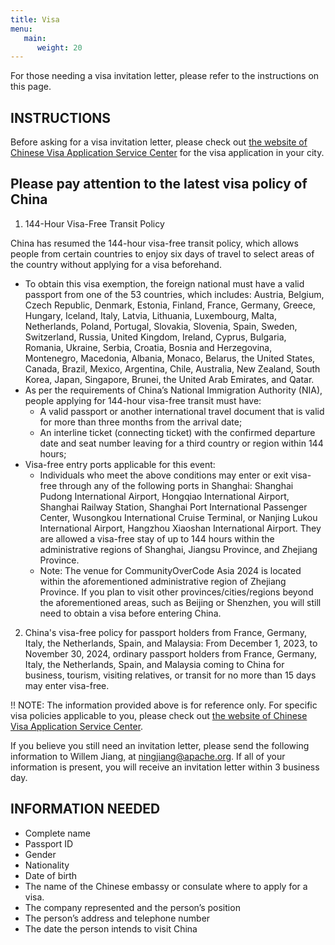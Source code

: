 ```yaml
---
title: Visa
menu:
   main:
      weight: 20
---
```

For those needing a visa invitation letter, please refer to the instructions on this page.

## INSTRUCTIONS

Before asking for a visa invitation letter, please check out [the website of Chinese Visa Application Service Center](https://www.visaforchina.cn/globle/) for the visa application in your city.

## Please pay attention to the latest visa policy of China

1. 144-Hour Visa-Free Transit Policy

China has resumed the 144-hour visa-free transit policy, which allows people from certain countries to enjoy six days of travel to select areas of the country without applying for a visa beforehand. 

- To obtain this visa exemption, the foreign national must have a valid passport from one of the 53 countries, which includes: Austria, Belgium, Czech Republic, Denmark, Estonia, Finland, France, Germany, Greece, Hungary, Iceland, Italy, Latvia, Lithuania, Luxembourg, Malta, Netherlands, Poland, Portugal, Slovakia, Slovenia, Spain, Sweden, Switzerland, Russia, United Kingdom, Ireland, Cyprus, Bulgaria, Romania, Ukraine, Serbia, Croatia, Bosnia and Herzegovina, Montenegro, Macedonia, Albania, Monaco, Belarus, the United States, Canada, Brazil, Mexico, Argentina, Chile, Australia, New Zealand, South Korea, Japan, Singapore, Brunei, the United Arab Emirates, and Qatar.
- As per the requirements of China’s National Immigration Authority (NIA), people applying for 144-hour visa-free transit must have:
  - A valid passport or another international travel document that is valid for more than three months from the arrival date;
  - An interline ticket (connecting ticket) with the confirmed departure date and seat number leaving for a third country or region within 144 hours; 
- Visa-free entry ports applicable for this event:
  - Individuals who meet the above conditions may enter or exit visa-free through any of the following ports in Shanghai: Shanghai Pudong International Airport, Hongqiao International Airport, Shanghai Railway Station, Shanghai Port International Passenger Center, Wusongkou International Cruise Terminal, or Nanjing Lukou International Airport, Hangzhou Xiaoshan International Airport. They are allowed a visa-free stay of up to 144 hours within the administrative regions of Shanghai, Jiangsu Province, and Zhejiang Province.
  - Note: The venue for CommunityOverCode Asia 2024 is located within the aforementioned administrative region of Zhejiang Province. If you plan to visit other provinces/cities/regions beyond the aforementioned areas, such as Beijing or Shenzhen, you will still need to obtain a visa before entering China.

2. China's visa-free policy for passport holders from France, Germany, Italy, the Netherlands, Spain, and Malaysia:
From December 1, 2023, to November 30, 2024, ordinary passport holders from France, Germany, Italy, the Netherlands, Spain, and Malaysia coming to China for business, tourism, visiting relatives, or transit for no more than 15 days may enter visa-free.

!! NOTE: The information provided above is for reference only. For specific visa policies applicable to you, please check out [the website of Chinese Visa Application Service Center](https://www.visaforchina.cn/globle/).

If you believe you still need an invitation letter, please send the following information to Willem Jiang, at <ningjiang@apache.org>. If all of your information is present, you will receive an invitation letter within 3 business day.

## INFORMATION NEEDED

- Complete name
- Passport ID
- Gender
- Nationality
- Date of birth
- The name of the Chinese embassy or consulate where to apply for a visa.
- The company represented and the person’s position
- The person’s address and telephone number
- The date the person intends to visit China
